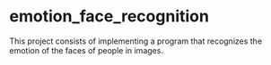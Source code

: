 # emotion_face_recognition
This project consists of implementing a program that recognizes the emotion of the faces of people in images.
